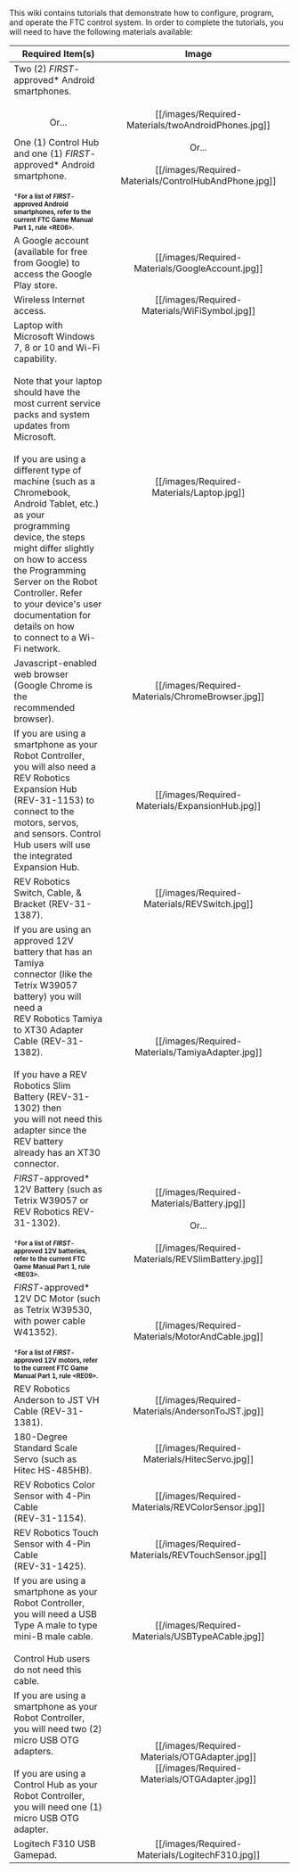 This wiki contains tutorials that demonstrate how to configure, program, and operate the FTC control system.  In order to complete the tutorials, you will need to have the following materials available: 

| Required Item(s) | Image |
| ----------- | :---: |
| Two (2) _FIRST_-approved* Android smartphones. <br/><br/> <p align="center">Or...</p>  One (1) Control Hub and one (1) _FIRST_-approved* Android smartphone.<br/><br/><sub><sup>***For a list of _FIRST_-approved Android smartphones, refer to the current FTC Game Manual Part 1, rule \<RE06\>.**</sub></sup> | [[/images/Required-Materials/twoAndroidPhones.jpg]] <br/><br/>Or... <br/><br/> [[/images/Required-Materials/ControlHubAndPhone.jpg]]|
| A Google account (available for free from Google) to access the Google Play store. | [[/images/Required-Materials/GoogleAccount.jpg]] |
| Wireless Internet access. | [[/images/Required-Materials/WiFiSymbol.jpg]] |
| Laptop with Microsoft Windows 7, 8 or 10 and Wi-Fi capability.<br/><br/>Note that your laptop should have the most current service packs and system updates from Microsoft.<br/><br/>If you are using a different type of machine (such as a <br/>Chromebook, Android Tablet, etc.) as your programming <br/>device, the steps might differ slightly on how to access <br/>the Programming Server on the Robot Controller. Refer <br/>to your device's user documentation for details on how <br/>to connect to a Wi-Fi network. | [[/images/Required-Materials/Laptop.jpg]] |
| Javascript-enabled web browser (Google Chrome is the <br/>recommended browser). | [[/images/Required-Materials/ChromeBrowser.jpg]] |
| If you are using a smartphone as your Robot Controller, <br/>you will also need a REV Robotics Expansion Hub <br/>(REV-31-1153) to connect to the motors, servos, <br/>and sensors. Control Hub users will use the integrated <br/>Expansion Hub. | [[/images/Required-Materials/ExpansionHub.jpg]] |
| REV Robotics Switch, Cable, & Bracket (REV-31-1387). | [[/images/Required-Materials/REVSwitch.jpg]] |
| If you are using an approved 12V battery that has an Tamiya <br/>connector (like the Tetrix W39057 battery) you will need a <br/>REV Robotics Tamiya to XT30 Adapter Cable (REV-31-1382). <br/><br/>If you have a REV Robotics Slim Battery (REV-31-1302) then <br/>you will not need this adapter since the REV battery <br/>already has an XT30 connector. | [[/images/Required-Materials/TamiyaAdapter.jpg]] |
| _FIRST_-approved* 12V Battery (such as Tetrix W39057 or <br/>REV Robotics REV-31-1302).<br/><br/><sub><sup>***For a list of _FIRST_-approved 12V batteries, refer to the current FTC Game Manual Part 1, rule \<RE03\>.**</sub></sup> | [[/images/Required-Materials/Battery.jpg]] <br/><br/>Or... <br/><br/> [[/images/Required-Materials/REVSlimBattery.jpg]]|
| _FIRST_-approved* 12V DC Motor (such as Tetrix W39530, <br/>with power cable W41352). <br/><br/><sub><sup>***For a list of _FIRST_-approved 12V motors, refer to the current FTC Game Manual Part 1, rule \<RE09\>.**</sub></sup>  | [[/images/Required-Materials/MotorAndCable.jpg]] |
| REV Robotics Anderson to JST VH Cable (REV-31-1381).  | [[/images/Required-Materials/AndersonToJST.jpg]] |
| 180-Degree Standard Scale Servo (such as <br/>Hitec HS-485HB). | [[/images/Required-Materials/HitecServo.jpg]] |
| REV Robotics Color Sensor with 4-Pin Cable <br/>(REV-31-1154). | [[/images/Required-Materials/REVColorSensor.jpg]] |
| REV Robotics Touch Sensor with 4-Pin Cable <br/>(REV-31-1425). | [[/images/Required-Materials/REVTouchSensor.jpg]] |
| If you are using a smartphone as your Robot Controller, <br/>you will need a USB Type A male to type mini-B male cable. <br/><br/>Control Hub users do not need this cable. | [[/images/Required-Materials/USBTypeACable.jpg]] |
|  If you are using a smartphone as your Robot Controller, <br/>you will need two (2) micro USB OTG adapters. <br/><br/>If you are using a Control Hub as your Robot Controller, <br/>you will need one (1) micro USB OTG adapter. | [[/images/Required-Materials/OTGAdapter.jpg]] [[/images/Required-Materials/OTGAdapter.jpg]]|
| Logitech F310 USB Gamepad. | [[/images/Required-Materials/LogitechF310.jpg]] |
